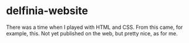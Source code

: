 # delfinia-website
There was a time when I played with HTML and CSS. From this came, for example, this. Not yet published on the web, but pretty nice, as for me.
